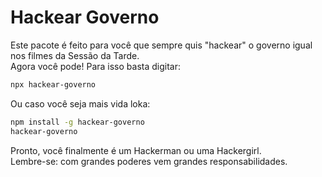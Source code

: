 # Hackear Governo

Este pacote é feito para você que sempre quis "hackear" o governo igual nos filmes da Sessão da Tarde.  
Agora você pode! Para isso basta digitar:

```bash
npx hackear-governo
```

Ou caso você seja mais vida loka:

```bash
npm install -g hackear-governo
hackear-governo
```

Pronto, você finalmente é um Hackerman ou uma Hackergirl.  
Lembre-se: com grandes poderes vem grandes responsabilidades.